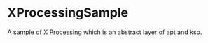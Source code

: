 # XProcessingSample

A sample of [X Processing](https://androidx.tech/artifacts/room/room-compiler-processing/) which is an abstract layer of apt and ksp.